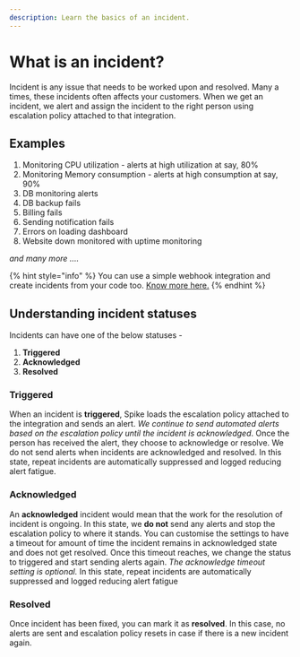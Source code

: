 ```yaml
---
description: Learn the basics of an incident.
---
```


# What is an incident?

Incident is any issue that needs to be worked upon and resolved. Many a times, these incidents often affects your customers. When we get an incident, we alert and assign the incident to the right person using escalation policy attached to that integration.

## Examples

1. Monitoring CPU utilization - alerts at high utilization at say, 80%
2. Monitoring Memory consumption - alerts at high consumption at say, 90%
3. DB monitoring alerts&#x20;
4. DB backup fails
5. Billing fails
6. Sending notification fails
7. Errors on loading dashboard
8. Website down monitored with uptime monitoring

_and many more ...._

{% hint style="info" %}
You can use a simple webhook integration and create incidents from your code too. [Know more here.](https://docs.spike.sh/integrations-guideline/integrating-with-webhooks)
{% endhint %}

## Understanding incident statuses

Incidents can have one of the below statuses -&#x20;

1. **Triggered**
2. **Acknowledged**
3. **Resolved**

### Triggered

When an incident is **triggered**, Spike loads the escalation policy attached to the integration and sends an alert. _We continue to send automated alerts based on the escalation policy until the incident is acknowledged_. Once the person has received the alert, they choose to acknowledge or resolve. We do not send alerts when incidents are acknowledged and resolved. In this state, repeat incidents are automatically suppressed and logged reducing alert fatigue.

### Acknowledged

An **acknowledged** incident would mean that the work for the resolution of incident is ongoing. In this state, we **do not** send any alerts and stop the escalation policy to where it stands. You can customise the settings to have a timeout for amount of time the incident remains in acknowledged state and does not get resolved. Once this timeout reaches, we change the status to triggered and start sending alerts again. _The acknowledge timeout setting is optional._ In this state, repeat incidents are automatically suppressed and logged reducing alert fatigue

### Resolved

Once incident has been fixed, you can mark it as **resolved**. In this case, no alerts are sent and escalation policy resets in case if there is a new incident again.
